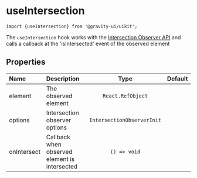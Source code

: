 <!--GITHUB_BLOCK-->

# useIntersection

<!--/GITHUB_BLOCK-->

```tsx
import {useIntersection} from '@gravity-ui/uikit';
```

The `useIntersection` hook works with the [Intersection Observer API](https://developer.mozilla.org/en-US/docs/Web/API/Intersection_Observer_API) and calls a callback at the 'isIntersected' event of the observed element

## Properties

| Name        | Description                                   |            Type            | Default |
| :---------- | :-------------------------------------------- | :------------------------: | :-----: |
| element     | The observed element                          |     `React.RefObject`      |         |
| options     | Intersection observer options                 | `IntersectionObserverInit` |         |
| onIntersect | Callback when observed element is intersected |        `() => void`        |         |
